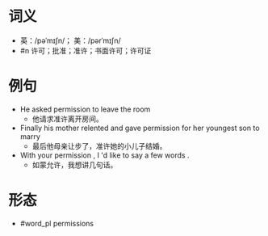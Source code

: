 # 词义
- 英：/pəˈmɪʃn/； 美：/pərˈmɪʃn/
- #n 许可；批准；准许；书面许可；许可证
# 例句
- He asked permission to leave the room
	- 他请求准许离开房间。
- Finally his mother relented and gave permission for her youngest son to marry
	- 最后他母亲让步了，准许她的小儿子结婚。
- With your permission , I 'd like to say a few words .
	- 如蒙允许，我想讲几句话。
# 形态
- #word_pl permissions
